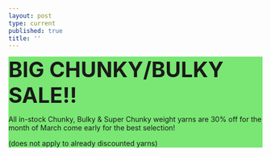 ```yaml
---
layout: post
type: current
published: true
title: ''
---
```

<div style="background-color:#7AE774">
<h3 style="font-size:3em; margin:0">BIG CHUNKY/BULKY SALE!!</h3>
<p>All in-stock Chunky, Bulky & Super Chunky weight yarns are 30% off for the month of March come early for the best selection!</p>
<p>(does not apply to already discounted yarns)</p>
</div>